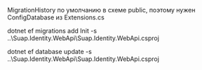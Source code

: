 ﻿
MigrationHistory по умолчанию в схеме public, поэтому нужен ConfigDatabase из Extensions.cs

dotnet ef migrations add Init -s ..\Suap.Identity.WebApi\Suap.Identity.WebApi.csproj

dotnet ef database update -s ..\Suap.Identity.WebApi\Suap.Identity.WebApi.csproj